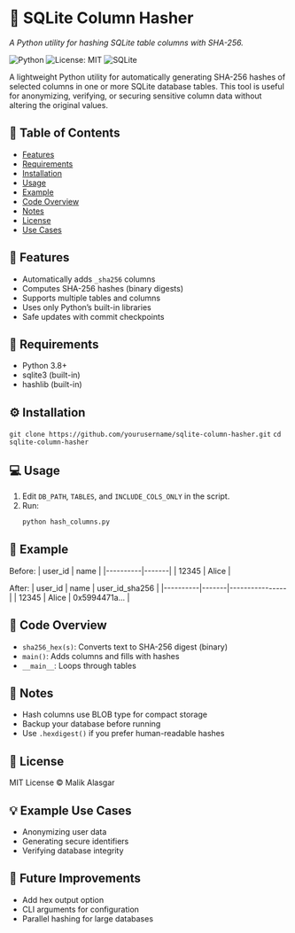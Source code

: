 # 🔐 SQLite Column Hasher
_A Python utility for hashing SQLite table columns with SHA-256._

![Python](https://img.shields.io/badge/python-3.8%2B-blue)
![License: MIT](https://img.shields.io/badge/License-MIT-green)
![SQLite](https://img.shields.io/badge/SQLite-Compatible-orange)

A lightweight Python utility for automatically generating SHA-256 hashes of selected columns in one or more SQLite database tables.
This tool is useful for anonymizing, verifying, or securing sensitive column data without altering the original values.

## 📑 Table of Contents
- [Features](#-features)
- [Requirements](#-requirements)
- [Installation](#-installation)
- [Usage](#-usage)
- [Example](#-example)
- [Code Overview](#-code-overview)
- [Notes](#-notes)
- [License](#-license)
- [Use Cases](#-use-cases)

## 🚀 Features
- Automatically adds `_sha256` columns
- Computes SHA-256 hashes (binary digests)
- Supports multiple tables and columns
- Uses only Python’s built-in libraries
- Safe updates with commit checkpoints

## 🧰 Requirements
- Python 3.8+
- sqlite3 (built-in)
- hashlib (built-in)

## ⚙️ Installation
`git clone https://github.com/yourusername/sqlite-column-hasher.git`
`cd sqlite-column-hasher`

## 💻 Usage
1. Edit `DB_PATH`, `TABLES`, and `INCLUDE_COLS_ONLY` in the script.
2. Run:
   ```bash
   python hash_columns.py

## 🧩 Example
Before:
| user_id  | name  |
|----------|-------|
| 12345    | Alice |

After:
| user_id  | name  | user_id_sha256 |
|----------|-------|----------------|
| 12345    | Alice | 0x5994471a...  |

## 🧠 Code Overview
- `sha256_hex(s)`: Converts text to SHA-256 digest (binary)
- `main()`: Adds columns and fills with hashes
- `__main__`: Loops through tables

## 🧼 Notes
- Hash columns use BLOB type for compact storage
- Backup your database before running
- Use `.hexdigest()` if you prefer human-readable hashes

## 📄 License
MIT License © Malik Alasgar

## 💡 Example Use Cases
- Anonymizing user data
- Generating secure identifiers
- Verifying database integrity

## 🔮 Future Improvements
- Add hex output option
- CLI arguments for configuration
- Parallel hashing for large databases


